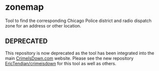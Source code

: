 zonemap
=======

Tool to find the corresponding Chicago Police district and radio dispatch zone for an address or other location.

## DEPRECATED

This repository is now deprecated as the tool has been integrated into the main [CrimeIsDown.com](http://crimeisdown.com/tools.html) website. Please see the new repository [EricTendian/crimeisdown](https://github.com/EricTendian/crimeisdown) for this tool as well as others.
